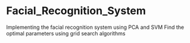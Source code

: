 # Facial_Recognition_System
Implementing the facial recognition system using PCA and SVM
Find the optimal parameters using grid search algorithms

